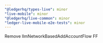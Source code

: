 ```yaml
---
"@ledgerhq/types-live": minor
"live-mobile": minor
"@ledgerhq/live-common": minor
"ledger-live-mobile-e2e-tests": minor
---
```


Remove llmNetworkBasedAddAccountFlow FF
